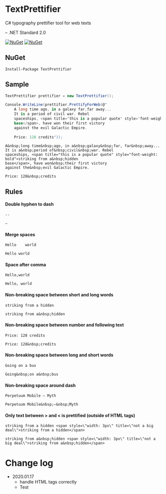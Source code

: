 # TextPrettifier
C# typography prettifier tool for web texts

– .NET Standard 2.0

[![NuGet](https://img.shields.io/nuget/dt/TextPrettifier.svg?style=flat-square)](https://www.nuget.org/packages/TextPrettifier)
[![NuGet](https://img.shields.io/nuget/v/TextPrettifier.svg?style=flat-square)](https://www.nuget.org/packages/TextPrettifier)

## NuGet
```
Install-Package TextPrettifier
```

## Sample
```cs
TextPrettifier prettifier = new TextPrettifier();

Console.WriteLine(prettifier.PrettifyForWeb(@"
    A long time ago, in a galaxy far,far away...
    It is a period of civil war. Rebel
    spaceships, <span title='this is a popular quote' style='font-weight: bold'>striking from a hidden
    base</span>, have won their first victory
    against the evil Galactic Empire.
    
    Price: 128 credits"));
```


```
A&nbsp;long time&nbsp;ago, in a&nbsp;galaxy&nbsp;far, far&nbsp;away...
It is a&nbsp;period of&nbsp;civil&nbsp;war. Rebel
spaceships, <span title="this is a popular quote" style="font-weight: bold">striking from a&nbsp;hidden
base</span>, have won&nbsp;their first victory
against the&nbsp;evil Galactic Empire.

Price: 128&nbsp;credits
```

## Rules
#### Double hyphen to dash
```
--
```
```
–
```


#### Merge spaces
```
Hello    world
```
```
Hello world
```


#### Space after comma
```
Hello,world
```
```
Hello, world
```


#### Non-breaking space between short and long words
```
striking from a hidden
```
```
striking from a&nbsp;hidden
```



#### Non-breaking space between number and following text
```
Price: 128 credits
```
```
Price: 128&nbsp;credits
```



#### Non-breaking space between long and short words
```
Going on a bus
```
```
Going&nbsp;on a&nbsp;bus
```


#### Non-breaking space around dash
```
Perpetuum Mobile — Myth
```
```
Perpetuum Mobile&nbsp;—&nbsp;Myth
```

#### Only text between > and < is prettified (outside of HTML tags)
```
striking from a hidden <span style=\"width: 3px\" title=\"not a big deal\">striking from a hidden</span>
```
```
striking from a&nbsp;hidden <span style=\"width: 3px\" title=\"not a big deal\">striking from a&nbsp;hidden</span>
```

# Change log
- 2020.01.17
  - handle HTML tags correctly
  - Test
